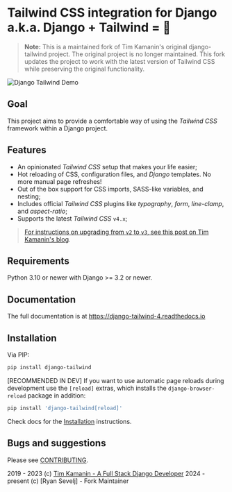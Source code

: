 # Tailwind CSS integration for Django a.k.a. Django + Tailwind = 💚

>**Note:** This is a maintained fork of Tim Kamanin's original django-tailwind project. The original project is no longer maintained. This fork updates the project to work with the latest version of Tailwind CSS while preserving the original functionality.

![Django Tailwind Demo](https://raw.githubusercontent.com/timonweb/django-tailwind/master/docs/django-tailwind-demo-800.gif)

## Goal
This project aims to provide a comfortable way of using the *Tailwind CSS* framework within a Django project.

## Features
* An opinionated *Tailwind CSS* setup that makes your life easier;
* Hot reloading of CSS, configuration files, and *Django* templates. No more manual page refreshes!
* Out of the box support for CSS imports, SASS-like variables, and nesting;
* Includes official *Tailwind CSS* plugins like *typography*, *form*, *line-clamp*, and *aspect-ratio*;
* Supports the latest *Tailwind CSS* `v4.x`;

> [For instructions on upgrading from `v2` to `v3`, see this post on Tim Kamanin's blog](https://timonweb.com/django/django-tailwind-with-support-for-the-latest-tailwind-css-v3-is-out/).

## Requirements
Python 3.10 or newer with Django >= 3.2 or newer.

## Documentation
The full documentation is at https://django-tailwind-4.readthedocs.io

## Installation
Via PIP:
```bash
pip install django-tailwind
```

[RECOMMENDED IN DEV] If you want to use automatic page reloads during development use the `[reload]` extras, which installs the `django-browser-reload` package in addition:

 ```bash
 pip install 'django-tailwind[reload]'
 ```

Check docs for the [Installation](https://django-tailwind-4.readthedocs.io/en/latest/installation.html) instructions.

## Bugs and suggestions

Please see [CONTRIBUTING](CONTRIBUTING.md).

2019 - 2023 (c) [Tim Kamanin - A Full Stack Django Developer](https://timonweb.com)
2024 - present (c) [Ryan Sevelj] - Fork Maintainer
